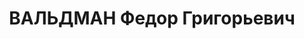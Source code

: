 ---
title: ВАЛЬДМАН Федор Григорьевич
description: 'Род. в 1894, Украина, Херсонская обл., г. Берислав, еврей, обр.: начальное,
  член ВКП(б) с 1920. Проживал: Украинская ССР, г. Харьков, пер. Саммеровский, 3,
  кв. 115. Счетный работник, Облпотребсоюз, директор обл. объединеия "Молоко

  Арестован 01.10.1937. Обв. по ст. 54-11-8 (участник контрреволюционной террористической
  троцкистской организации). Приговор: ВК ВС СССР, 05.12.1937 – ВМН. Расстрелян 06.12.1937,
  г.Харьков.

  Реабилитирован 23.09.1991'
---